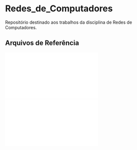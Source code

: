 # Redes_de_Computadores

Repositório destinado aos trabalhos da disciplina de Redes de Computadores. 

## Arquivos de Referência

![Descrição da Tarefa](/Trablaho%201/Documentos/Atividade_Arduino_Enlace_Especificacao.pdf) </br>
![Arduino: Exemplo](/Trablaho%201/Documentos/Pre_Atividade_Arduino.pdf) </br>

